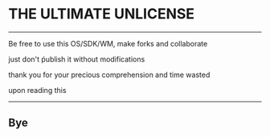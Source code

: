 # THE ULTIMATE UNLICENSE
 
---

Be free to use this OS/SDK/WM, make forks and collaborate

just don't ṕublish it without modifications

thank you for your precious comprehension and time wasted

upon reading this

---

## Bye
